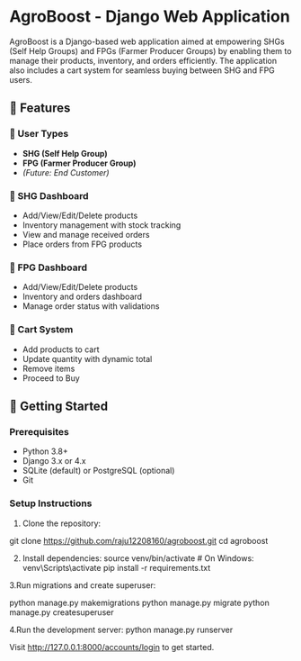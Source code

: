 # AgroBoost - Django Web Application

AgroBoost is a Django-based web application aimed at empowering SHGs (Self Help Groups) and FPGs (Farmer Producer Groups) by enabling them to manage their products, inventory, and orders efficiently. The application also includes a cart system for seamless buying between SHG and FPG users.

## 🔧 Features

### 🔹 User Types
- **SHG (Self Help Group)**
- **FPG (Farmer Producer Group)**
- *(Future: End Customer)*

### 🔹 SHG Dashboard
- Add/View/Edit/Delete products
- Inventory management with stock tracking
- View and manage received orders
- Place orders from FPG products

### 🔹 FPG Dashboard
- Add/View/Edit/Delete products
- Inventory and orders dashboard
- Manage order status with validations

### 🔹 Cart System
- Add products to cart
- Update quantity with dynamic total
- Remove items
- Proceed to Buy

## 🚀 Getting Started

### Prerequisites

- Python 3.8+
- Django 3.x or 4.x
- SQLite (default) or PostgreSQL (optional)
- Git

### Setup Instructions

1. Clone the repository:


git clone https://github.com/raju12208160/agroboost.git
cd agroboost

2. Install dependencies:
source venv/bin/activate   # On Windows: venv\Scripts\activate
pip install -r requirements.txt 

3.Run migrations and create superuser:

python manage.py makemigrations
python manage.py migrate
python manage.py createsuperuser

4.Run the development server:
python manage.py runserver

Visit http://127.0.0.1:8000/accounts/login to get started.
